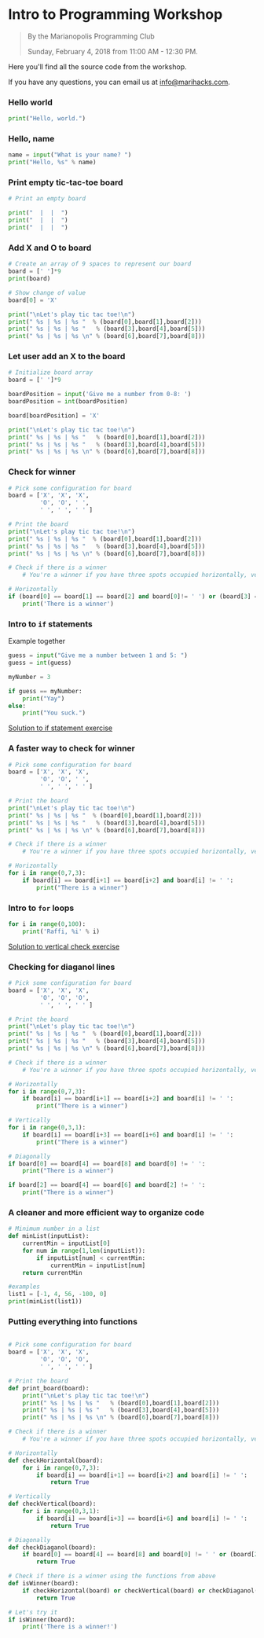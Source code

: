 # Intro to Programming Workshop
> By the Marianopolis Programming Club
>
> Sunday, February 4, 2018 from 11:00 AM - 12:30 PM.

Here you'll find all the source code from the workshop.

If you have any questions, you can email us at info@marihacks.com.

### Hello world
```python
print("Hello, world.")
```

### Hello, name
```python
name = input("What is your name? ")
print("Hello, %s" % name)
```

### Print empty tic-tac-toe board
```python
# Print an empty board

print("  |  |  ")
print("  |  |  ")
print("  |  |  ")
```
### Add X and O to board
```python
# Create an array of 9 spaces to represent our board
board = [' ']*9
print(board)

# Show change of value
board[0] = 'X'

print("\nLet's play tic tac toe!\n")
print(" %s | %s | %s "  % (board[0],board[1],board[2]))
print(" %s | %s | %s "   % (board[3],board[4],board[5]))
print(" %s | %s | %s \n" % (board[6],board[7],board[8]))
```
### Let user add an X to the board
```python
# Initialize board array
board = [' ']*9

boardPosition = input('Give me a number from 0-8: ')
boardPosition = int(boardPosition)

board[boardPosition] = 'X'

print("\nLet's play tic tac toe!\n")
print(" %s | %s | %s "   % (board[0],board[1],board[2]))
print(" %s | %s | %s "   % (board[3],board[4],board[5]))
print(" %s | %s | %s \n" % (board[6],board[7],board[8]))
```

### Check for winner
```python
# Pick some configuration for board
board = ['X', 'X', 'X',
         'O', 'O', ' ',
         ' ', ' ', ' ' ]

# Print the board
print("\nLet's play tic tac toe!\n")
print(" %s | %s | %s "  % (board[0],board[1],board[2]))
print(" %s | %s | %s "   % (board[3],board[4],board[5]))
print(" %s | %s | %s \n" % (board[6],board[7],board[8]))

# Check if there is a winner
    # You're a winner if you have three spots occupied horizontally, vertically, or diagonally

# Horizontally
if (board[0] == board[1] == board[2] and board[0]!= ' ') or (board[3] == board[4] == board[5] and board[3]!=' ') or (board[6] == board[7] == board[8] and board[0]!=' '):
    print('There is a winner')
```

### Intro to `if` statements
Example together
```python
guess = input("Give me a number between 1 and 5: ")
guess = int(guess)

myNumber = 3

if guess == myNumber:
    print("Yay")
else:
    print("You suck.")
```
[Solution to if statement exercise](https://github.com/marihacks/learnathon-solutions/blob/master/if-statement.md)

### A faster way to check for winner
```python
# Pick some configuration for board
board = ['X', 'X', 'X',
         'O', 'O', ' ',
         ' ', ' ', ' ' ]

# Print the board
print("\nLet's play tic tac toe!\n")
print(" %s | %s | %s "  % (board[0],board[1],board[2]))
print(" %s | %s | %s "   % (board[3],board[4],board[5]))
print(" %s | %s | %s \n" % (board[6],board[7],board[8]))

# Check if there is a winner
    # You're a winner if you have three spots occupied horizontally, vertically, or diagonally

# Horizontally
for i in range(0,7,3):
    if board[i] == board[i+1] == board[i+2] and board[i] != ' ':
        print("There is a winner")
```

### Intro to `for` loops
```python
for i in range(0,100):
    print('Raffi, %i' % i)
```
[Solution to vertical check exercise](https://github.com/marihacks/learnathon-solutions/blob/master/vertical-check.md)

### Checking for diaganol lines
```python
# Pick some configuration for board
board = ['X', 'X', 'X',
         'O', 'O', 'O',
         ' ', ' ', ' ' ]

# Print the board
print("\nLet's play tic tac toe!\n")
print(" %s | %s | %s "  % (board[0],board[1],board[2]))
print(" %s | %s | %s "   % (board[3],board[4],board[5]))
print(" %s | %s | %s \n" % (board[6],board[7],board[8]))

# Check if there is a winner
    # You're a winner if you have three spots occupied horizontally, vertically, or diagonally

# Horizontally
for i in range(0,7,3):
    if board[i] == board[i+1] == board[i+2] and board[i] != ' ':
        print("There is a winner")

# Vertically
for i in range(0,3,1):
    if board[i] == board[i+3] == board[i+6] and board[i] != ' ':
        print("There is a winner")

# Diagonally
if board[0] == board[4] == board[8] and board[0] != ' ':
    print("There is a winner")

if board[2] == board[4] == board[6] and board[2] != ' ':
    print("There is a winner")
```
### A cleaner and more efficient way to organize code
```python
# Minimum number in a list
def minList(inputList):
    currentMin = inputList[0]
    for num in range(1,len(inputList)):
        if inputList[num] < currentMin:
            currentMin = inputList[num]
    return currentMin

#examples
list1 = [-1, 4, 56, -100, 0]
print(minList(list1))
```

### Putting everything into functions
```python

# Pick some configuration for board
board = ['X', 'X', 'X',
         'O', 'O', 'O',
         ' ', ' ', ' ' ]

# Print the board
def print_board(board):
    print("\nLet's play tic tac toe!\n")
    print(" %s | %s | %s "   % (board[0],board[1],board[2]))
    print(" %s | %s | %s "   % (board[3],board[4],board[5]))
    print(" %s | %s | %s \n" % (board[6],board[7],board[8]))

# Check if there is a winner
    # You're a winner if you have three spots occupied horizontally, vertically, or diagonally

# Horizontally
def checkHorizontal(board):
    for i in range(0,7,3):
        if board[i] == board[i+1] == board[i+2] and board[i] != ' ':
            return True

# Vertically
def checkVertical(board):
    for i in range(0,3,1):
        if board[i] == board[i+3] == board[i+6] and board[i] != ' ':
            return True

# Diagonally
def checkDiaganol(board):
    if board[0] == board[4] == board[8] and board[0] != ' ' or (board[2] == board[4] == board[6] and board[2] != ' '):
        return True

# Check if there is a winner using the functions from above
def isWinner(board):
    if checkHorizontal(board) or checkVertical(board) or checkDiaganol(board):
        return True

# Let's try it
if isWinner(board):
    print('There is a winner!')
```
